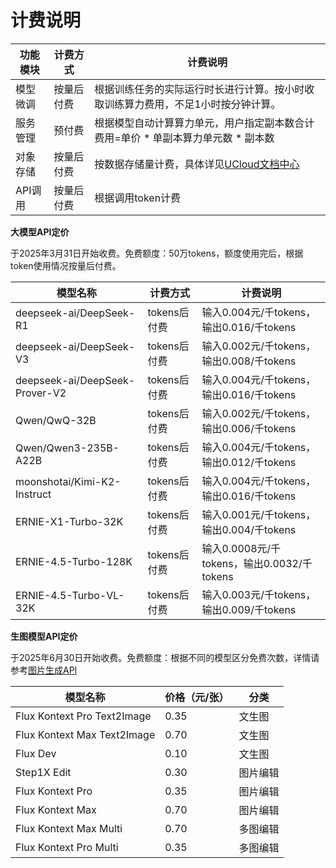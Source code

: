 # **计费说明**



| **功能模块** | **计费方式** | **计费说明**                                                 |
| ------------ | ------------ | ------------------------------------------------------------ |
| 模型微调     | 按量后付费   | 根据训练任务的实际运行时长进行计算。按小时收取训练算力费用，不足1小时按分钟计算。 |
| 服务管理     | 预付费       | 根据模型自动计算算力单元，用户指定副本数合计费用=单价 * 单副本算力单元数 * 副本数 |
| 对象存储     | 按量后付费       | 按数据存储量计费，具体详见[UCloud文档中心](https://docs.ucloud.cn/ufile/bill/new) |
| API调用     | 按量后付费       | 根据调用token计费 |



**大模型API定价**

于2025年3月31日开始收费。免费额度：50万tokens，额度使用完后，根据token使用情况按量后付费。


| **模型名称** | **计费方式** | **计费说明**                                                 |
| ------------ | ------------ | ------------------------------------------------------------ |
| deepseek-ai/DeepSeek-R1 | tokens后付费   |输入0.004元/千tokens，输出0.016/千tokens |
| deepseek-ai/DeepSeek-V3     | tokens后付费   |输入0.002元/千tokens，输出0.008/千tokens |
| deepseek-ai/DeepSeek-Prover-V2 | tokens后付费   |输入0.004元/千tokens，输出0.016/千tokens |
| Qwen/QwQ-32B         | tokens后付费   |输入0.002元/千tokens，输出0.006/千tokens |
| Qwen/Qwen3-235B-A22B | tokens后付费   |输入0.004元/千tokens，输出0.012/千tokens |
| moonshotai/Kimi-K2-Instruct | tokens后付费   |输入0.004元/千tokens，输出0.016/千tokens |
| ERNIE-X1-Turbo-32K | tokens后付费   |输入0.001元/千tokens，输出0.004/千tokens |
| ERNIE-4.5-Turbo-128K  | tokens后付费   |输入0.0008元/千tokens，输出0.0032/千tokens |
| ERNIE-4.5-Turbo-VL-32K | tokens后付费   |输入0.003元/千tokens，输出0.009/千tokens |


**生图模型API定价**

于2025年6月30日开始收费。免费额度：根据不同的模型区分免费次数，详情请参考[图片生成API](https://docs.ucloud.cn/modelverse/api_doc/image-generation)

| 模型名称                        | 价格（元/张） | 分类     |
|----------------------------------|-----------|----------|
| Flux Kontext Pro Text2Image      | 0.35      | 文生图   |
| Flux Kontext Max Text2Image      | 0.70      | 文生图   |
| Flux Dev                         | 0.10      | 文生图   |
| Step1X Edit                      | 0.30      | 图片编辑 |
| Flux Kontext Pro                 | 0.35      | 图片编辑 |
| Flux Kontext Max                 | 0.70      | 图片编辑 |
| Flux Kontext Max Multi           | 0.70      | 多图编辑 |
| Flux Kontext Pro Multi           | 0.35      | 多图编辑 |
